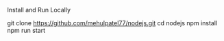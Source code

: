 Install and Run Locally 

git clone https://github.com/mehulpatel77/nodejs.git
cd nodejs
npm install
npm run start



